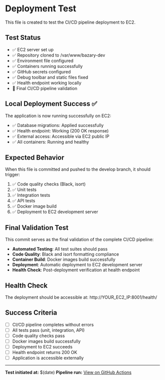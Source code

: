 # Deployment Test

This file is created to test the CI/CD pipeline deployment to EC2.

## Test Status
- ✅ EC2 server set up
- ✅ Repository cloned to /var/www/bazary-dev
- ✅ Environment file configured
- ✅ Containers running successfully
- ✅ GitHub secrets configured
- ✅ Debug toolbar and static files fixed
- ✅ Health endpoint working locally
- 🔄 Final CI/CD pipeline validation

## Local Deployment Success ✅
The application is now running successfully on EC2:
- ✅ Database migrations: Applied successfully
- ✅ Health endpoint: Working (200 OK response)
- ✅ External access: Accessible via EC2 public IP
- ✅ All containers: Running and healthy

## Expected Behavior
When this file is committed and pushed to the develop branch, it should trigger:
1. ✅ Code quality checks (Black, isort)
2. ✅ Unit tests
3. ✅ Integration tests 
4. ✅ API tests
5. ✅ Docker image build
6. ✅ Deployment to EC2 development server

## Final Validation Test
This commit serves as the final validation of the complete CI/CD pipeline:
- **Automated Testing**: All test suites should pass
- **Code Quality**: Black and isort formatting compliance
- **Container Build**: Docker images build successfully
- **Deployment**: Automatic deployment to EC2 development server
- **Health Check**: Post-deployment verification at health endpoint

## Health Check
The deployment should be accessible at: http://YOUR_EC2_IP:8001/health/

## Success Criteria
- [ ] CI/CD pipeline completes without errors
- [ ] All tests pass (unit, integration, API)
- [ ] Code quality checks pass
- [ ] Docker images build successfully  
- [ ] Deployment to EC2 succeeds
- [ ] Health endpoint returns 200 OK
- [ ] Application is accessible externally

---
**Test initiated at:** $(date)
**Pipeline run:** [View on GitHub Actions](https://github.com/legennd48/bazary/actions)

